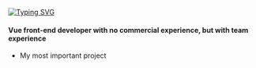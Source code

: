 <a align="center" href="https://git.io/typing-svg"><img src="https://readme-typing-svg.herokuapp.com?font=Fira+Code&weight=500&pause=1000&color=15F731&vCenter=true&width=435&lines=Hi+there+%F0%9F%91%8B%2C+I'm+Alexander" alt="Typing SVG" /></a>
<h4>Vue front-end developer with no commercial experience, but with team experience</h3>
<ul>
  <li>My most important project</li>
</ul>

<!--
**Executioner34/Executioner34** is a ✨ _special_ ✨ repository because its `README.md` (this file) appears on your GitHub profile.

Here are some ideas to get you started:

- 🔭 I’m currently working on ...
- 🌱 I’m currently learning ...
- 👯 I’m looking to collaborate on ...
- 🤔 I’m looking for help with ...
- 💬 Ask me about ...
- 📫 How to reach me: ...
- 😄 Pronouns: ...
- ⚡ Fun fact: ...
-->
